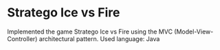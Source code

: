 # Stratego Ice vs Fire

Implemented the game Stratego Ice vs Fire using the MVC (Model-View-Controller) architectural pattern. 
Used language: Java